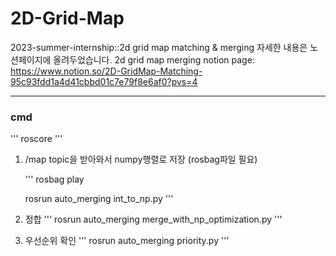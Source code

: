 # 2D-Grid-Map
2023-summer-internship::2d grid map matching &amp; merging
자세한 내용은 노션페이지에 올려두었습니다. 
2d grid map merging notion page: https://www.notion.so/2D-GridMap-Matching-95c93fdd1a4d41cbbd01c7e79f8e6af0?pvs=4


---
### cmd
   '''
   roscore
   '''
   
1. /map topic을 받아와서 numpy행렬로 저장 (rosbag파일 필요)
   
   '''
   rosbag play <bag file>
   
   rosrun auto_merging int_to_np.py
   '''
3. 정합
   '''
   rosrun auto_merging merge_with_np_optimization.py
   '''
4. 우선순위 확인
   '''
   rosrun auto_merging priority.py
   '''
